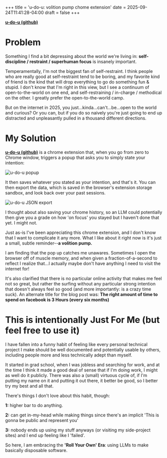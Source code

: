 +++
title = 'u-do-u: volition pump chome extension'
date = 2025-09-24T11:41:28-04:00
draft = false
+++

[**u-do-u (github)**](https://github.com/jakesimonds/u-do-u)

# Problem

Something I find a bit depressing about the world we're living in: **self-discipline / restraint / superhuman focus** is insanely important.

Temperamentally, I'm not the biggest fan of self-restraint. I think people who are really good at self-restraint tend to be boring, and my favorite kind of friend is the kind that will drop everything to go do something fun & stupid. I don't know that I'm right in this view, but I see a continuum of open-to-the-world on one end, and self-restraining / in-charge / methodical on the other. I greatly prefer the open-to-the-world camp. 

But on the internet in 2025, you just...kinda...can't...be...open to the world and curious? Or you can, but if you do so naively you're just going to end up distracted and unpleasantly pulled in a thousand different directions. 

# My Solution

[**u-do-u (github)**](https://github.com/jakesimonds/u-do-u) is a chrome extension that, when you go from zero to Chrome window, triggers a popup that asks you to simply state your intention: 

![u-do-u popup](/img/u-do-u-popup.png) 


It then saves whatever you stated as your intention, and that's it. You can then export the data, which is saved in the browser's extension storage sandbox, and look back over your past sessions. 

![u-do-u JSON export](/img/u-do-u-json.png)

I thought about also saving your chrome history, so an LLM could potentially then give you a grade on how 'on focus' you stayed but I haven't done that yet. I might not.

 Just as-is I've been appreciating this chrome extension, and I don't know that I want to complicate it any more. What I like about it right now is it's just a small, subtle reminder--**a volition pump.** 
 
 I am finding that the pop up catches me unawares. Sometimes I open the browser off of muscle memory, and when given a fraction-of-a-second to reflect I realize that...I actually maybe don't have anything I need to visit the internet for! 
 
 It's also clarified that there is no particular online activity that makes me feel not so great, but rather the surfing without any particular strong intention that doesn't always feel so good (and more importantly: is a crazy time suck). An alternate title for the blog post was: **The right amount of time to spend on facebook is 3 Hours (every six months)**


# This is intentionally Just For Me (but feel free to use it)

I have fallen into a funny habit of feeling like every personal technical project I make should be well documented and potentially usable by others, including people more and less technically adept than myself. 

It started in grad school, when I was jobless and searching for work, and at the time I think it made a good deal of sense that if I'm doing work, I might as well do it publicly. There was also a (small) virtuous cycle of, if I'm putting my name on it and putting it out there, it better be good, so I better try my best and all that. 

There's things I don't love about this habit, though:

**1:** higher bar to do anything. 

**2:** can get in-my-head while making things since there's an implicit 'This is gonna be public and represent you'

**3:** nobody ends up using my stuff anyways (or visiting my side-project sites) and I end up feeling like I 'failed'. 

So here, I am embracing the **'Roll Your Own' Era**: using LLMs to make basically disposable software. 